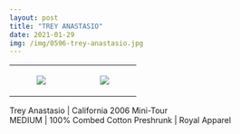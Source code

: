 ```yaml
---
layout: post
title: "TREY ANASTASIO"
date: 2021-01-29
img: /img/0596-trey-anastasio.jpg
---
```




<table style="width:100%;"><tr><td style="vertical-align:top;">
      <figure class="tmblr-full" data-orig-height="2048" data-orig-width="1365" data-orig-src="https://concertshirts.netlify.app/shirts/0596/0596-01.jpg"><img src="https://64.media.tumblr.com/bc78116b35df5de4a191d329435075c0/255ff1fa36b91419-b0/s540x810/2d6704c475e87c579ee285b8a0772d705adc8927.jpg" data-orig-height="2048" data-orig-width="1365" data-orig-src="https://concertshirts.netlify.app/shirts/0596/0596-01.jpg"/></figure></td>
    <td style="vertical-align:top;">
      <figure class="tmblr-full" data-orig-height="2048" data-orig-width="1365" data-orig-src="https://concertshirts.netlify.app/shirts/0596/0596-02.jpg"><img src="https://64.media.tumblr.com/c20d594dc8ef6838456dc73ab5bf3268/255ff1fa36b91419-8b/s540x810/d02ecb7ff57e2262ffb73daaab6a04c6053220fb.jpg" data-orig-height="2048" data-orig-width="1365" data-orig-src="https://concertshirts.netlify.app/shirts/0596/0596-02.jpg"/></figure></td>
  </tr></table><p>
  Trey Anastasio | California 2006 Mini-Tour<br/>MEDIUM | 100% Combed Cotton Preshrunk | Royal Apparel
</p>
